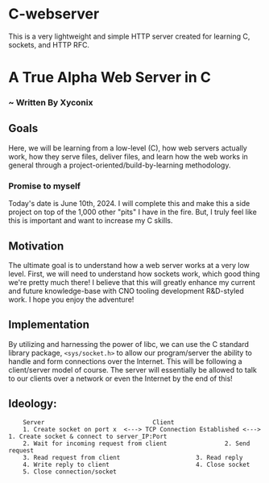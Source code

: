 # C-webserver
This is a very lightweight and simple HTTP server created for learning C, sockets, and HTTP RFC.
# A True Alpha Web Server in C
### ~ Written By Xyconix
## Goals 
Here, we will be learning from a low-level (C), how web servers actually work, how they serve files, deliver files, and learn how the web works in general through a project-oriented/build-by-learning methodology.
### Promise to myself
Today's date is June 10th, 2024. I will complete this and make this a side project on top of the 1,000 other "pits" I have in the fire. But, I truly feel like this is important and want to increase my C skills.
## Motivation
The ultimate goal is to understand how a web server works at a very low level. First, we will need to understand how sockets work, which good thing we're pretty much there!
I believe that this will greatly enhance my current and future knowledge-base with CNO tooling development R&D-styled work. I hope you enjoy the adventure!
## Implementation
By utilizing and harnessing the power of libc, we can use the C standard library package, `<sys/socket.h>` to allow our program/server the ability to handle and form connections over the Internet.
This will be following a client/server model of course. The server will essentially be allowed to talk to our clients over a network or even the Internet by the end of this!
## Ideology:
	    Server								Client
	    1. Create socket on port x	<---> TCP Connection Established <--->  1. Create socket & connect to server_IP:Port
	    2. Wait for incoming request from client				2. Send request 
	    3. Read request from client						3. Read reply
	    4. Write reply to client						4. Close socket
	    5. Close connection/socket
